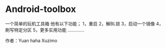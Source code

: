 # Android-toolbox
一个简单的玩机工具箱
他有以下功能；
1，重启
2，解BL锁
3，启动一个镜像
4，刷写特定分区
5，更多实用功能
.............








作者：Yuan haha
      Xuzimo
